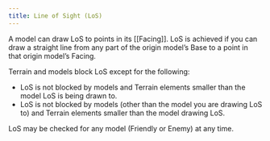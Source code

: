 ```yaml
---
title: Line of Sight (LoS)
---
```

A model can draw LoS to points in its [[Facing]]. LoS is achieved if you can draw a straight line from any part of the origin model’s Base to a point in that origin model’s Facing.

Terrain and models block LoS except for the following:
- LoS is not blocked by models and Terrain elements smaller than the model LoS is being drawn to.
- LoS is not blocked by models (other than the model you are drawing LoS to) and Terrain elements smaller than the model drawing LoS.

LoS may be checked for any model (Friendly or Enemy) at any time.
